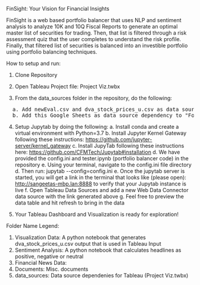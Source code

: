 FinSight: Your Vision for Financial Insights

FinSight is a web based portfolio balancer that uses NLP and sentiment analysis to analyze 10K and 10Q Fiscal Reports to generate an optimal master list of securities for trading. Then, that list is filtered through a risk assessment quiz that the user completes to understand the risk profile. Finally, that filtered list of securities is balanced into an investible portfolio using portfolio balancing techniques.

How to setup and run:
1. Clone Repository

2. Open Tableau Project file: Project Viz.twbx

3. From the data_sources folder in the repository, do the following:
<pre>
  a. Add newEval.csv and dva_stock_prices_u.csv as data source dependencies to "sample" data source in Tableau 
  b. Add this Google Sheets as data source dependency to "Form Responses 1" data source in Tableau (https://docs.google.com/spreadsheets/d/1nS8WRaVB5S2aaxMiFpVHxSrEE12lx6TGs_WyAkcUSzU/edit?resourcekey#gid=333614162)
</pre>

4. Setup Jupytab by doing the following:
  a. Install conda and create a virtual environment with Python=3.7
  b. Install Jupyter Kernel Gateway following these instructions: https://github.com/jupyter-server/kernel_gateway
  c. Install JupyTab following these instructions here: https://github.com/CFMTech/Jupytab#installation
  d. We have provided the config.ini and tester.ipynb (portfolio balancer code) in the repository
  e. Using your terminal, navigate to the config.ini file directory
  d. Then run: jupytab --config=config.ini
  e. Once the jupytab server is started, you will get a link in the terminal that looks like (please open): http://sangeetas-mbp.lan:8888 to verify that your Jupytab instance is live
  f. Open Tableau Data Sources and add a new Web Data Connector data source with the link generated above
  g. Feel free to preview the data table and hit refresh to bring in the data
  
5. Your Tableau Dashboard and Visualization is ready for exploration!


Folder Name Legend:

1. Visualization Data: A python notebook that generates dva_stock_prices_u.csv output that is used in Tableau Input
2. Sentiment Analysis: A python notebook that calculates headlines as positive, negative or neutral
3. Financial News Data: 
4. Documents: Misc. documents
5. data_sources: Data source dependenies for Tableau (Project Viz.twbx)
